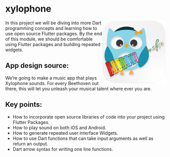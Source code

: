 # xylophone

<img align="right" src="assets/playstore.png" height="200"></img>
In this project we will be diving into more Dart programming concepts and learning how to use open source Flutter packages. By the end of this module, we should be comfortable using Flutter packages and building repeated widgets.


## App design source:

We’re going to make a music app that plays Xylophone sounds. For every Beethoven out there, this will let you unleash your musical talent where ever you are. 


## Key points:

- How to incorporate open source libraries of code into your project using Flutter Packages.
- How to play sound on both iOS and Android.
- How to generate repeated user interface Widgets.
- How to use Dart functions that can take input arguments as well as return an output.
- Dart arrow syntax for writing one line functions.
